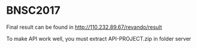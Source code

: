 # BNSC2017
Final result can be found in http://110.232.89.67/revando/result

To make API work well, you must extract API-PROJECT.zip in folder server
